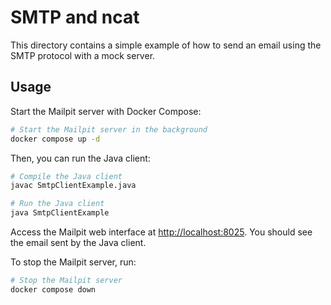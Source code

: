 # SMTP and ncat

This directory contains a simple example of how to send an email using the SMTP
protocol with a mock server.

## Usage

Start the Mailpit server with Docker Compose:

```sh
# Start the Mailpit server in the background
docker compose up -d
```

Then, you can run the Java client:

```sh
# Compile the Java client
javac SmtpClientExample.java

# Run the Java client
java SmtpClientExample
```

Access the Mailpit web interface at <http://localhost:8025>. You should see the
email sent by the Java client.

To stop the Mailpit server, run:

```sh
# Stop the Mailpit server
docker compose down
```
